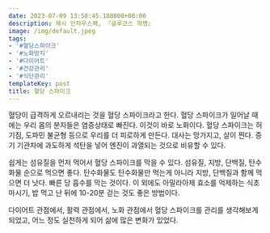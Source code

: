 ```yaml
---
date: 2023-07-09 13:58:45.188000+00:00
description: 제시 인차우스페, 『글루코스 혁명』
image: /img/default.jpeg
tags:
- '#혈당스파이크'
- '#노화방지'
- '#다이어트'
- '#건강관리'
- '#식단관리'
templateKey: post
title: 혈당 스파이크
---
```


혈당이 급격하게 오르내리는 것을 혈당 스파이크라고 한다. 혈당 스파이크가 일어날 때에는 우리 몸의 분자들은 염증상태로 빠진다. 이것이 바로 노화이다. 혈당 스파이크는 허기짐, 도파민 불균형 등으로 우리를 더 피로하게 만든다. 대사는 망가지고, 살이 찐다. 증기 기관차에 과도하게 석탄을 넣어 엔진이 과열되는 것으로 비유할 수 있다.

쉽게는 섬유질을 먼저 먹어서 혈당 스파이크를 막을 수 있다. 섬유질, 지방, 단백질, 탄수화물 순으로 먹으면 좋다. 탄수화물도 탄수화물만 먹는게 아니라 지방, 단백질과 함께 먹으면 더 낫다. 빠른 당 흡수를 막는 것이다. 이 외에도 아밀라아제 효소를 억제하는 식초마시기, 밥 먹고 난 뒤에 10-20분 걷는 것도 좋은 방법이다.

다이어트 관점에서, 활력 관점에서, 노화 관점에서 혈당 스파이크를 관리를 생각해보게 되었고, 어느 정도 실천하게 되어 삶에 많은 변화가 있었다.